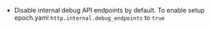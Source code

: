 * Disable internal debug API endpoints by default. To enable setup epoch.yaml `http.internal.debug_endpoints` to `true`

